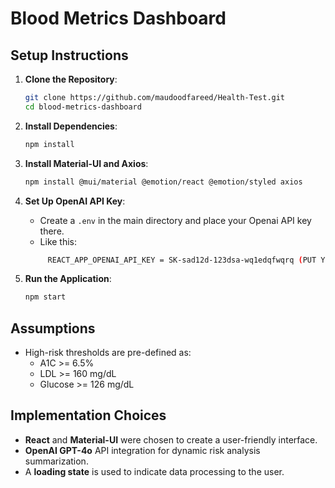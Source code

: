 # Blood Metrics Dashboard

## Setup Instructions

1. **Clone the Repository**:
   ```bash
   git clone https://github.com/maudoodfareed/Health-Test.git
   cd blood-metrics-dashboard
   ```

2. **Install Dependencies**:
   ```bash
   npm install
   ```

3. **Install Material-UI and Axios**:
   ```bash
   npm install @mui/material @emotion/react @emotion/styled axios
   ```

4. **Set Up OpenAI API Key**:
   - Create a `.env` in the main directory and place your Openai API key there.  
   - Like this: 
   ```bash
        REACT_APP_OPENAI_API_KEY = SK-sad12d-123dsa-wq1edqfwqrq (PUT YOUR API KEY Instead)
   ```

5. **Run the Application**:
   ```bash
   npm start
   ```

## Assumptions

- High-risk thresholds are pre-defined as:
  - A1C >= 6.5%
  - LDL >= 160 mg/dL
  - Glucose >= 126 mg/dL

## Implementation Choices

- **React** and **Material-UI** were chosen to create a user-friendly interface.
- **OpenAI GPT-4o** API integration for dynamic risk analysis summarization.
- A **loading state** is used to indicate data processing to the user.
